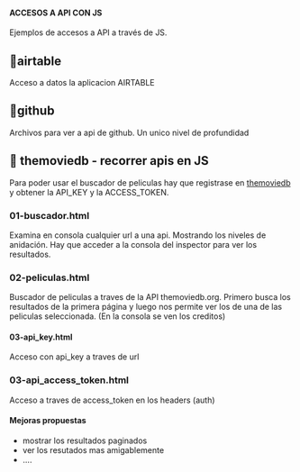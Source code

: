 #### ACCESOS A API CON JS

Ejemplos de accesos a API a través de JS.

## 📁airtable

Acceso a datos la aplicacion AIRTABLE

## 📁github

Archivos para ver a api de github. Un unico nivel de profundidad

## 📁 themoviedb - recorrer apis en JS

Para poder usar el buscador de peliculas hay que registrase en [themoviedb](https://www.themoviedb.org/) y obtener la API_KEY  y la ACCESS_TOKEN.

### 01-buscador.html
Examina en consola cualquier url a una api. Mostrando los niveles de anidación. Hay que acceder a la consola del inspector para ver los resultados.

### 02-peliculas.html
Buscador de peliculas a traves de la API themoviedb.org. 
Primero busca los  resultados de la primera página y luego nos permite ver los de una de las peliculas seleccionada. (En la consola se ven los creditos)

#### 03-api_key.html 

Acceso con api_key a traves de url

### 03-api_access_token.html

Acceso a traves de access_token en los headers (auth)

#### Mejoras propuestas
- mostrar los resultados paginados
- ver los resutados mas amigablemente
- ....


